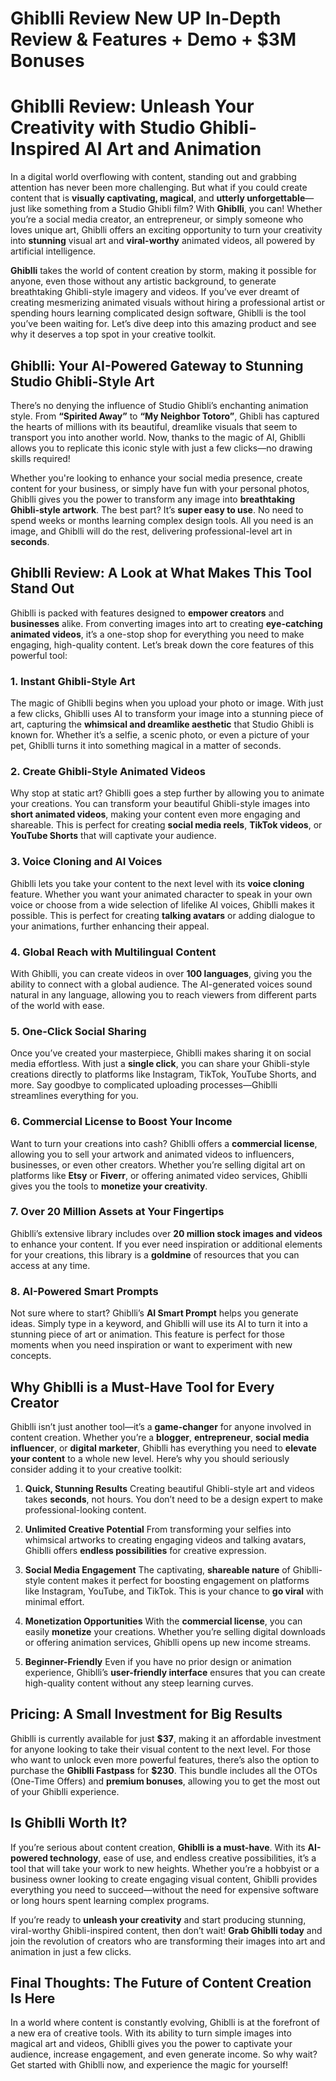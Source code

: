 # Ghiblli Review New UP In-Depth Review & Features + Demo + $3M Bonuses
<h1 class="" data-start="0" data-end="90">Ghiblli Review: Unleash Your Creativity with Studio Ghibli-Inspired AI Art and Animation</h1>
<p class="" data-start="92" data-end="655">In a digital world overflowing with content, standing out and grabbing attention has never been more challenging. But what if you could create content that is <strong data-start="251" data-end="284">visually captivating, magical</strong>, and <strong data-start="290" data-end="315">utterly unforgettable</strong>—just like something from a Studio Ghibli film? With <strong data-start="368" data-end="379">Ghiblli</strong>, you can! Whether you’re a social media creator, an entrepreneur, or simply someone who loves unique art, Ghiblli offers an exciting opportunity to turn your creativity into <strong data-start="554" data-end="566">stunning</strong> visual art and <strong data-start="582" data-end="598">viral-worthy</strong> animated videos, all powered by artificial intelligence.</p>
<p class="" data-start="657" data-end="1151"><strong data-start="657" data-end="668">Ghiblli</strong> takes the world of content creation by storm, making it possible for anyone, even those without any artistic background, to generate breathtaking Ghibli-style imagery and videos. If you’ve ever dreamt of creating mesmerizing animated visuals without hiring a professional artist or spending hours learning complicated design software, Ghiblli is the tool you’ve been waiting for. Let’s dive deep into this amazing product and see why it deserves a top spot in your creative toolkit.</p>

<h2 class="" data-start="1153" data-end="1224">Ghiblli: Your AI-Powered Gateway to Stunning Studio Ghibli-Style Art</h2>
<p class="" data-start="1226" data-end="1620">There’s no denying the influence of Studio Ghibli’s enchanting animation style. From <strong data-start="1311" data-end="1330">“Spirited Away”</strong> to <strong data-start="1334" data-end="1358">“My Neighbor Totoro”</strong>, Ghibli has captured the hearts of millions with its beautiful, dreamlike visuals that seem to transport you into another world. Now, thanks to the magic of AI, Ghiblli allows you to replicate this iconic style with just a few clicks—no drawing skills required!</p>
<p class="" data-start="1622" data-end="2071">Whether you're looking to enhance your social media presence, create content for your business, or simply have fun with your personal photos, Ghiblli gives you the power to transform any image into <strong data-start="1820" data-end="1857">breathtaking Ghibli-style artwork</strong>. The best part? It’s <strong data-start="1879" data-end="1900">super easy to use</strong>. No need to spend weeks or months learning complex design tools. All you need is an image, and Ghiblli will do the rest, delivering professional-level art in <strong data-start="2059" data-end="2070">seconds</strong>.</p>

<h2 class="" data-start="2073" data-end="2132">Ghiblli Review: A Look at What Makes This Tool Stand Out</h2>
<p class="" data-start="2134" data-end="2445">Ghiblli is packed with features designed to <strong data-start="2178" data-end="2198">empower creators</strong> and <strong data-start="2203" data-end="2217">businesses</strong> alike. From converting images into art to creating <strong data-start="2269" data-end="2301">eye-catching animated videos</strong>, it’s a one-stop shop for everything you need to make engaging, high-quality content. Let’s break down the core features of this powerful tool:</p>

<h3 class="" data-start="2447" data-end="2482">1. <strong data-start="2454" data-end="2482">Instant Ghibli-Style Art</strong></h3>
<p class="" data-start="2483" data-end="2860">The magic of Ghiblli begins when you upload your photo or image. With just a few clicks, Ghiblli uses AI to transform your image into a stunning piece of art, capturing the <strong data-start="2656" data-end="2693">whimsical and dreamlike aesthetic</strong> that Studio Ghibli is known for. Whether it’s a selfie, a scenic photo, or even a picture of your pet, Ghiblli turns it into something magical in a matter of seconds.</p>

<h3 class="" data-start="2862" data-end="2908">2. <strong data-start="2869" data-end="2908">Create Ghibli-Style Animated Videos</strong></h3>
<p class="" data-start="2909" data-end="3271">Why stop at static art? Ghiblli goes a step further by allowing you to animate your creations. You can transform your beautiful Ghibli-style images into <strong data-start="3062" data-end="3087">short animated videos</strong>, making your content even more engaging and shareable. This is perfect for creating <strong data-start="3172" data-end="3194">social media reels</strong>, <strong data-start="3196" data-end="3213">TikTok videos</strong>, or <strong data-start="3218" data-end="3236">YouTube Shorts</strong> that will captivate your audience.</p>

<h3 class="" data-start="3273" data-end="3311">3. <strong data-start="3280" data-end="3311">Voice Cloning and AI Voices</strong></h3>
<p class="" data-start="3312" data-end="3670">Ghiblli lets you take your content to the next level with its <strong data-start="3374" data-end="3391">voice cloning</strong> feature. Whether you want your animated character to speak in your own voice or choose from a wide selection of lifelike AI voices, Ghiblli makes it possible. This is perfect for creating <strong data-start="3580" data-end="3599">talking avatars</strong> or adding dialogue to your animations, further enhancing their appeal.</p>

<h3 class="" data-start="3672" data-end="3721">4. <strong data-start="3679" data-end="3721">Global Reach with Multilingual Content</strong></h3>
<p class="" data-start="3722" data-end="3972">With Ghiblli, you can create videos in over <strong data-start="3766" data-end="3783">100 languages</strong>, giving you the ability to connect with a global audience. The AI-generated voices sound natural in any language, allowing you to reach viewers from different parts of the world with ease.</p>

<h3 class="" data-start="3974" data-end="4009">5. <strong data-start="3981" data-end="4009">One-Click Social Sharing</strong></h3>
<p class="" data-start="4010" data-end="4331">Once you’ve created your masterpiece, Ghiblli makes sharing it on social media effortless. With just a <strong data-start="4113" data-end="4129">single click</strong>, you can share your Ghibli-style creations directly to platforms like Instagram, TikTok, YouTube Shorts, and more. Say goodbye to complicated uploading processes—Ghiblli streamlines everything for you.</p>

<h3 class="" data-start="4333" data-end="4383">6. <strong data-start="4340" data-end="4383">Commercial License to Boost Your Income</strong></h3>
<p class="" data-start="4384" data-end="4744">Want to turn your creations into cash? Ghiblli offers a <strong data-start="4440" data-end="4462">commercial license</strong>, allowing you to sell your artwork and animated videos to influencers, businesses, or even other creators. Whether you’re selling digital art on platforms like <strong data-start="4623" data-end="4631">Etsy</strong> or <strong data-start="4635" data-end="4645">Fiverr</strong>, or offering animated video services, Ghiblli gives you the tools to <strong data-start="4715" data-end="4743">monetize your creativity</strong>.</p>

<h3 class="" data-start="4746" data-end="4798">7. <strong data-start="4753" data-end="4798">Over 20 Million Assets at Your Fingertips</strong></h3>
<p class="" data-start="4799" data-end="5053">Ghiblli’s extensive library includes over <strong data-start="4841" data-end="4879">20 million stock images and videos</strong> to enhance your content. If you ever need inspiration or additional elements for your creations, this library is a <strong data-start="4995" data-end="5007">goldmine</strong> of resources that you can access at any time.</p>

<h3 class="" data-start="5055" data-end="5090">8. <strong data-start="5062" data-end="5090">AI-Powered Smart Prompts</strong></h3>
<p class="" data-start="5091" data-end="5388">Not sure where to start? Ghiblli’s <strong data-start="5126" data-end="5145">AI Smart Prompt</strong> helps you generate ideas. Simply type in a keyword, and Ghiblli will use its AI to turn it into a stunning piece of art or animation. This feature is perfect for those moments when you need inspiration or want to experiment with new concepts.</p>

<h2 class="" data-start="5390" data-end="5442">Why Ghiblli is a Must-Have Tool for Every Creator</h2>
<p class="" data-start="5444" data-end="5801">Ghiblli isn’t just another tool—it’s a <strong data-start="5483" data-end="5499">game-changer</strong> for anyone involved in content creation. Whether you’re a <strong data-start="5558" data-end="5569">blogger</strong>, <strong data-start="5571" data-end="5587">entrepreneur</strong>, <strong data-start="5589" data-end="5616">social media influencer</strong>, or <strong data-start="5621" data-end="5641">digital marketer</strong>, Ghiblli has everything you need to <strong data-start="5678" data-end="5702">elevate your content</strong> to a whole new level. Here’s why you should seriously consider adding it to your creative toolkit:</p>

<ol data-start="5803" data-end="6863">
 	<li class="" data-start="5803" data-end="5985">
<p class="" data-start="5806" data-end="5985"><strong data-start="5806" data-end="5833">Quick, Stunning Results</strong>
Creating beautiful Ghibli-style art and videos takes <strong data-start="5887" data-end="5898">seconds</strong>, not hours. You don’t need to be a design expert to make professional-looking content.</p>
</li>
 	<li class="" data-start="5987" data-end="6192">
<p class="" data-start="5990" data-end="6192"><strong data-start="5990" data-end="6022">Unlimited Creative Potential</strong>
From transforming your selfies into whimsical artworks to creating engaging videos and talking avatars, Ghiblli offers <strong data-start="6142" data-end="6167">endless possibilities</strong> for creative expression.</p>
</li>
 	<li class="" data-start="6194" data-end="6435">
<p class="" data-start="6197" data-end="6435"><strong data-start="6197" data-end="6224">Social Media Engagement</strong>
The captivating, <strong data-start="6242" data-end="6262">shareable nature</strong> of Ghiblli-style content makes it perfect for boosting engagement on platforms like Instagram, YouTube, and TikTok. This is your chance to <strong data-start="6402" data-end="6414">go viral</strong> with minimal effort.</p>
</li>
 	<li class="" data-start="6437" data-end="6657">
<p class="" data-start="6440" data-end="6657"><strong data-start="6440" data-end="6470">Monetization Opportunities</strong>
With the <strong data-start="6480" data-end="6502">commercial license</strong>, you can easily <strong data-start="6519" data-end="6531">monetize</strong> your creations. Whether you’re selling digital downloads or offering animation services, Ghiblli opens up new income streams.</p>
</li>
 	<li class="" data-start="6659" data-end="6863">
<p class="" data-start="6662" data-end="6863"><strong data-start="6662" data-end="6683">Beginner-Friendly</strong>
Even if you have no prior design or animation experience, Ghiblli’s <strong data-start="6752" data-end="6779">user-friendly interface</strong> ensures that you can create high-quality content without any steep learning curves.</p>
</li>
</ol>
<h2 class="" data-start="6865" data-end="6911">Pricing: A Small Investment for Big Results</h2>
<p class="" data-start="6913" data-end="7334">Ghiblli is currently available for just <strong data-start="6953" data-end="6960">$37</strong>, making it an affordable investment for anyone looking to take their visual content to the next level. For those who want to unlock even more powerful features, there’s also the option to purchase the <strong data-start="7162" data-end="7182">Ghiblli Fastpass</strong> for <strong data-start="7187" data-end="7195">$230</strong>. This bundle includes all the OTOs (One-Time Offers) and <strong data-start="7253" data-end="7272">premium bonuses</strong>, allowing you to get the most out of your Ghiblli experience.</p>

<h2 class="" data-start="7336" data-end="7359">Is Ghiblli Worth It?</h2>
<p class="" data-start="7361" data-end="7792">If you’re serious about content creation, <strong data-start="7403" data-end="7429">Ghiblli is a must-have</strong>. With its <strong data-start="7440" data-end="7465">AI-powered technology</strong>, ease of use, and endless creative possibilities, it’s a tool that will take your work to new heights. Whether you’re a hobbyist or a business owner looking to create engaging visual content, Ghiblli provides everything you need to succeed—without the need for expensive software or long hours spent learning complex programs.</p>
<p class="" data-start="7794" data-end="8063">If you’re ready to <strong data-start="7813" data-end="7840">unleash your creativity</strong> and start producing stunning, viral-worthy Ghibli-inspired content, then don’t wait! <strong data-start="7926" data-end="7948">Grab Ghiblli today</strong> and join the revolution of creators who are transforming their images into art and animation in just a few clicks.</p>

<h2 class="" data-start="8065" data-end="8122">Final Thoughts: The Future of Content Creation Is Here</h2>
<p class="" data-start="8124" data-end="8485">In a world where content is constantly evolving, Ghiblli is at the forefront of a new era of creative tools. With its ability to turn simple images into magical art and videos, Ghiblli gives you the power to captivate your audience, increase engagement, and even generate income. So why wait? Get started with Ghiblli now, and experience the magic for yourself!</p>
